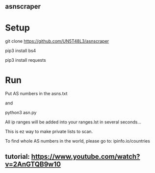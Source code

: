 ## asnscraper

# Setup
git clone https://github.com/UN5T48L3/asnscraper

pip3 install bs4

pip3 install requests

# Run

Put AS numbers in the asns.txt 

and

python3 asn.py

All ip ranges will be added into your ranges.lst in several seconds...

This is ez way to make private lists to scan.

To find whole AS numbers in the world, please go to: ipinfo.io/countries


## tutorial: https://www.youtube.com/watch?v=2AnGTQB9w10
